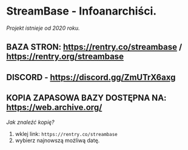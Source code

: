 # StreamBase - Infoanarchiści.
*Projekt istnieje od 2020 roku.*
## BAZA STRON: https://rentry.co/streambase / https://rentry.org/streambase
## DISCORD - https://discord.gg/ZmUTrX6axg 
## KOPIA ZAPASOWA BAZY DOSTĘPNA NA: https://web.archive.org/
*Jak znaleźć kopię?*
1. wklej link: `https://rentry.co/streambase`
2. wybierz najnowszą możliwą datę.
